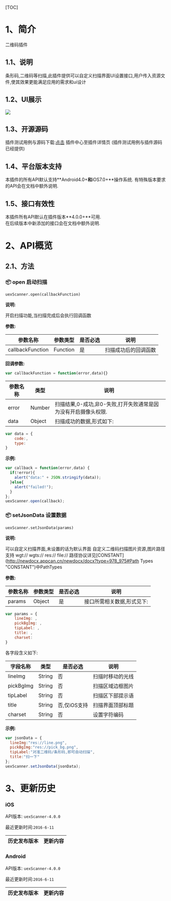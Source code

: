 
[TOC]

# 1、简介
二维码插件
## 1.1、说明
条形码,二维码等扫描,此插件提供可以自定义扫描界面UI设置接口,用户传入资源文件,使其效果更能满足应用的需求和ui设计

## 1.2、UI展示

 ![](http://newdocx.appcan.cn/docximg/150439g2015y6g16o.png)
## 1.3、开源源码
插件测试用例与源码下载:[点击](http://plugin.appcan.cn/details.html?id=184_index) 插件中心至插件详情页 (插件测试用例与插件源码已经提供)

## 1.4、平台版本支持
本插件的所有API默认支持**Android4.0+**和**iOS7.0+**操作系统.
有特殊版本要求的API会在文档中额外说明.

## 1.5、接口有效性
本插件所有API默认在插件版本**4.0.0+**可用.  
在后续版本中新添加的接口会在文档中额外说明.  


# 2、API概览

## 2.1、方法
### 📦 open 启动扫描

`uexScanner.open(callbackFunction)`

**说明:**

开启扫描功能,当扫描完成后会执行回调函数

**参数:**

| 参数名称             | 参数类型     | 是否必选 | 说明         |
| ---------------- | -------- | ---- | ---------- |
| callbackFunction | Function | 是    | 扫描成功后的回调函数 |

**回调参数:**

```javascript
var callbackFunction = function(error,data){}
```

| 参数名称  | 类型     | 说明                                  |
| ----- | ------ | ----------------------------------- |
| error | Number | 扫描结果,0-成功,非0-失败,打开失败通常是因为没有开启摄像头权限. |
| data  | Object | 扫描成功的数据,形式如下:                       |

```javascript
var data = {
    code:, 
    type:
}
```
**示例:**

```javascript
var callback = function(error,data) {
  if(!error){
    alert("data:" + JSON.stringify(data));
  }else{
    alert("failed!");
  }
};
uexScanner.open(callback);
```

### 📦 setJsonData 设置数据

`uexScanner.setJsonData(params)`

**说明:**

可以自定义扫描界面,未设置的话为默认界面
自定义二维码扫描图片资源,图片路径支持 wgt:// wgts:// res:// file://  路径协议详见[CONSTANT](http://newdocx.appcan.cn/newdocx/docx?type=978_975#Path Types "CONSTANT")中PathTypes

**参数:**

| 参数名称   | 参数类型   | 是否必选 | 说明             |
| ------ | ------ | ---- | -------------- |
| params | Object | 是    | 接口所需相关数据,形式见下: |

```javascript
var params = {
    lineImg: ,
    pickBgImg: ,
    tipLabel: ,
    title: ,
    charset:
}
```

各字段含义如下:

| 字段名称      | 类型     | 是否必选     | 说明       |
| --------- | ------ | -------- | -------- |
| lineImg   | String | 否        | 扫描时移动的光线 |
| pickBgImg | String | 否        | 扫描区域边框图片 |
| tipLabel  | String | 否        | 扫描区下部提示语 |
| title     | String | 否,仅iOS支持 | 扫描界面顶部标题 |
| charset   | String | 否        | 设置字符编码   |

**示例:**

```javascript
var jsonData = {
  lineImg:"res://line.png",
  pickBgImg:"res://pick_bg.png",
  tipLabel:"对准二维码/条形码,即可自动扫描",
  title:"扫一下"
};
uexScanner.setJsonData(jsonData);
```


# 3、更新历史

### iOS

API版本: `uexScanner-4.0.0`

最近更新时间:`2016-6-11`

| 历史发布版本 | 更新内容                      |
| ------ | ------------------------- |

### Android

API版本: `uexScanner-4.0.0`

最近更新时间:`2016-6-11`

| 历史发布版本 | 更新内容                                     |
| ------ | ---------------------------------------- |
